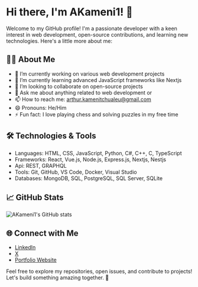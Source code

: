 # Hi there, I'm AKameni1! 👋

Welcome to my GitHub profile! I'm a passionate developer with a keen interest in web development, open-source contributions, and learning new technologies. Here's a little more about me:

## 🧑‍💻 About Me
- 🔭 I’m currently working on various web development projects
- 🌱 I’m currently learning advanced JavaScript frameworks like Nextjs
- 👯 I’m looking to collaborate on open-source projects
- 💬 Ask me about anything related to web development or 
- 📫 How to reach me: [arthur.kamenitchualeu@gmail.com](mailto:arthur.kamenitchualeu@gmail.com)
- 😄 Pronouns: He/Him
- ⚡ Fun fact: I love playing chess and solving puzzles in my free time

## 🛠️ Technologies & Tools
- Languages: HTML, CSS, JavaScript, Python, C#, C++, C, TypeScript
- Frameworks: React, Vue.js, Node.js, Express.js, Nextjs, Nestjs
- Api: REST, GRAPHQL
- Tools: Git, GitHub, VS Code, Docker, Visual Studio
- Databases: MongoDB, SQL, PostgreSQL, SQL Server, SQLite

## 📈 GitHub Stats
![AKameni1's GitHub stats](https://github-readme-stats.vercel.app/api?username=AKameni1&show_icons=true&theme=tokyonight)

## 🌐 Connect with Me
- [LinkedIn](https://www.linkedin.com/in/arthur-kameni-0a8ba4291)
- [X](https://x.com/Arthur233013647)
- [Portfolio Website](https://portfolio-three-opal-46.vercel.app)

Feel free to explore my repositories, open issues, and contribute to projects! Let's build something amazing together. 🚀
